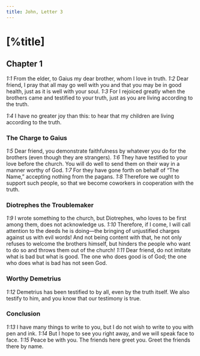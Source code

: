 ```yaml
---
title: John, Letter 3
---
```

# [%title]

## Chapter 1

<cite>1:1</cite> From the elder, to Gaius my dear brother, whom I love in truth. <cite>1:2</cite> Dear friend, I pray that all may go well with you and that you may be in good health, just as it is well with your soul. <cite>1:3</cite> For I rejoiced greatly when the brothers came and testified to your truth, just as you are living according to the truth.

<cite>1:4</cite> I have no greater joy than this: to hear that my children are living according to the truth.

### The Charge to Gaius

<cite>1:5</cite> Dear friend, you demonstrate faithfulness by whatever you do for the brothers (even though they are strangers). <cite>1:6</cite> They have testified to your love before the church. You will do well to send them on their way in a manner worthy of God. <cite>1:7</cite> For they have gone forth on behalf of “The Name,” accepting nothing from the pagans. <cite>1:8</cite> Therefore we ought to support such people, so that we become coworkers in cooperation with the truth.

### Diotrephes the Troublemaker

<cite>1:9</cite> I wrote something to the church, but Diotrephes, who loves to be first among them, does not acknowledge us. <cite>1:10</cite> Therefore, if I come, I will call attention to the deeds he is doing—the bringing of unjustified charges against us with evil words! And not being content with that, he not only refuses to welcome the brothers himself, but hinders the people who want to do so and throws them out of the church! <cite>1:11</cite> Dear friend, do not imitate what is bad but what is good. The one who does good is of God; the one who does what is bad has not seen God.

### Worthy Demetrius

<cite>1:12</cite> Demetrius has been testified to by all, even by the truth itself. We also testify to him, and you know that our testimony is true.

### Conclusion

<cite>1:13</cite> I have many things to write to you, but I do not wish to write to you with pen and ink. <cite>1:14</cite> But I hope to see you right away, and we will speak face to face. <cite>1:15</cite> Peace be with you. The friends here greet you. Greet the friends there by name.
